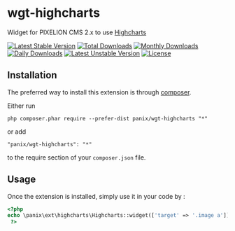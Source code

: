 wgt-highcharts
===========
Widget for PIXELION CMS 2.x to use [Highcharts](https://www.highcharts.com/)

[![Latest Stable Version](https://poser.pugx.org/panix/wgt-highcharts/v/stable)](https://packagist.org/packages/panix/wgt-highcharts) [![Total Downloads](https://poser.pugx.org/panix/wgt-highcharts/downloads)](https://packagist.org/packages/panix/wgt-highcharts) [![Monthly Downloads](https://poser.pugx.org/panix/wgt-highcharts/d/monthly)](https://packagist.org/packages/panix/wgt-highcharts) [![Daily Downloads](https://poser.pugx.org/panix/wgt-highcharts/d/daily)](https://packagist.org/packages/panix/wgt-highcharts) [![Latest Unstable Version](https://poser.pugx.org/panix/wgt-highcharts/v/unstable)](https://packagist.org/packages/panix/wgt-highcharts) [![License](https://poser.pugx.org/panix/wgt-highcharts/license)](https://packagist.org/packages/panix/wgt-highcharts)

Installation
------------

The preferred way to install this extension is through [composer](http://getcomposer.org/download/).

Either run

```
php composer.phar require --prefer-dist panix/wgt-highcharts "*"
```

or add

```
"panix/wgt-highcharts": "*"
```

to the require section of your `composer.json` file.



Usage
-----

Once the extension is installed, simply use it in your code by :

```php
<?php
echo \panix\ext\highcharts\Highcharts::widget(['target' => '.image a']);
 ?>
```

